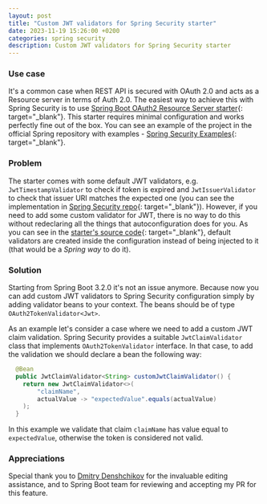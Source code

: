 ```yaml
---
layout: post
title: "Custom JWT validators for Spring Security starter"
date: 2023-11-19 15:26:00 +0200
categories: spring security
description: Custom JWT validators for Spring Security starter
---
```


### Use case

It's a common case when REST API is secured with OAuth 2.0 and acts as a Resource server in terms of Auth 2.0. The
easiest way to achieve this with Spring Security is to
use [Spring Boot OAuth2 Resource Server starter](https://docs.spring.io/spring-security/reference/servlet/oauth2/resource-server/index.html){:
target="_blank"}. This starter requires minimal configuration and works perfectly fine out of the box. You can see an
example of the project in the official Spring repository with
examples - [Spring Security Examples](https://github.com/spring-projects/spring-security-samples/blob/main/servlet/spring-boot/java/oauth2/resource-server/hello-security){:
target="_blank"}.

### Problem

The starter comes with some default JWT validators, e.g. `JwtTimestampValidator` to check if token is expired
and `JwtIssuerValidator` to check that issuer URI matches the expected one (you can see the implementation
in [Spring Security repo](https://github.com/spring-projects/spring-security/blob/d9587875619f568054a58107fd80d38bff59c1d7/oauth2/oauth2-jose/src/main/java/org/springframework/security/oauth2/jwt/JwtValidators.java#L54){:
target="_blank"}).
However, if you need to add some custom validator for JWT, there is no way to do this without redeclaring all the things
that autoconfiguration does for you. As you can see in
the [starter's source code](https://github.com/spring-projects/spring-boot/blob/3.1.x/spring-boot-project/spring-boot-autoconfigure/src/main/java/org/springframework/boot/autoconfigure/security/oauth2/resource/servlet/OAuth2ResourceServerJwtConfiguration.java){:
target="_blank"}, default validators are created inside the configuration instead of being injected to it (that would be
a *Spring way* to do it).

### Solution

Starting from Spring Boot 3.2.0 it's not an issue anymore. Because now you can add custom JWT validators to
Spring Security configuration simply by adding validator beans to your context. The beans should be of type
`OAuth2TokenValidator<Jwt>`.

As an example let's consider a case where we need to add a custom JWT claim validation.
Spring Security provides a suitable `JwtClaimValidator` class that implements `OAuth2TokenValidator` interface.
In that case, to add the validation we should declare a bean the following way:

```java
  @Bean
  public JwtClaimValidator<String> customJwtClaimValidator() {
    return new JwtClaimValidator<>(
        "claimName",
        actualValue -> "expectedValue".equals(actualValue)
    );
  }
```

In this example we validate that claim `claimName` has value equal to `expectedValue`, otherwise the token is considered
not valid.

### Appreciations

Special thank you to [Dmitry Denshchikov](https://medium.com/@HereAndBeyond) for the invaluable editing assistance,
and to Spring Boot team for reviewing and accepting my PR for this feature.